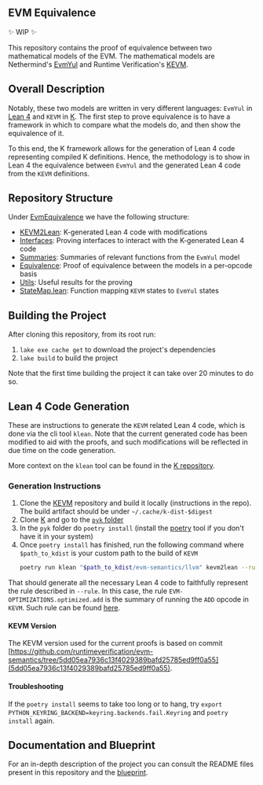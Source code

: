 EVM Equivalence
---------------

✨ WIP ✨

This repository contains the proof of equivalence between two mathematical models of the EVM.
The mathematical models are Nethermind's [EvmYul](https://github.com/nethermindEth/EVMYulLean/) and Runtime Verification's [KEVM](https://github.com/runtimeverification/evm-semantics).

## Overall Description

Notably, these two models are written in very different languages: `EvmYul` in [Lean 4](https://lean-lang.org/) and `KEVM` in [K](https://kframework.org/).
The first step to prove equivalence is to have a framework in which to compare what the models do, and then show the equivalence of it.

To this end, the K framework allows for the generation of Lean 4 code representing compiled K definitions. Hence, the methodology is to show in Lean 4 the equivalence between `EvmYul` and the generated Lean 4 code from the `KEVM` definitions.

## Repository Structure

Under [EvmEquivalence](./EvmEquivalence) we have the following structure:
* [KEVM2Lean](./EvmEquivalence/KEVM2Lean): K-generated Lean 4 code with modifications
* [Interfaces](./EvmEquivalence/Interfaces): Proving interfaces to interact with the K-generated Lean 4 code
* [Summaries](./EvmEquivalence/Summaries): Summaries of relevant functions from the `EvmYul` model
* [Equivalence](./EvmEquivalence/Equivalence): Proof of equivalence between the models in a per-opcode basis
* [Utils](./EvmEquivalence/Utils): Useful results for the proving
* [StateMap.lean](./EvmEquivalence/StateMap.lean): Function mapping `KEVM` states to `EvmYul` states

## Building the Project

After cloning this repository, from its root run:
1. `lake exe cache get` to download the project's dependencies
2. `lake build` to build the project

Note that the first time building the project it can take over 20 minutes to do so.

## Lean 4 Code Generation

These are instructions to generate the `KEVM` related Lean 4 code, which is done via the cli tool `klean`. Note that the current generated code has been modified to aid with the proofs, and such modifications will be reflected in due time on the code generation.

More context on the `klean` tool can be found in the [K repository](https://github.com/runtimeverification/k/tree/master/pyk/src/pyk/klean).

### Generation Instructions

1. Clone the [KEVM](https://github.com/runtimeverification/evm-semantics) repository and build it locally (instructions in the repo). The build artifact should be under `~/.cache/k-dist-$digest`
2. Clone [K](https://github.com/runtimeverification/k/tree/master) and go to the [`pyk` folder](https://github.com/runtimeverification/k/tree/master/pyk/src/pyk/klean)
3. In the `pyk` folder do `poetry install` (install the [poetry](https://python-poetry.org/docs/) tool if you don't have it in your system)
4. Once `poetry install` has finished, run the following command where `$path_to_kdist` is your custom path to the build of `KEVM`
   ```bash
   poetry run klean "$path_to_kdist/evm-semantics/llvm" kevm2lean --rule 'EVM-OPTIMIZATIONS.optimized.add' --output $your_desired_output_folder
   ```

That should generate all the necessary Lean 4 code to faithfully represent the rule described in `--rule`. In this case, the rule `EVM-OPTIMIZATIONS.optimized.add` is the summary of running the `ADD` opcode in `KEVM`. Such rule can be found [here](https://github.com/runtimeverification/evm-semantics/blob/master/kevm-pyk/src/kevm_pyk/kproj/evm-semantics/optimizations.md).

#### KEVM Version

The KEVM version used for the current proofs is based on commit [https://github.com/runtimeverification/evm-semantics/tree/5dd05ea7936c13f4029389bafd25785ed9ff0a55](5dd05ea7936c13f4029389bafd25785ed9ff0a55).

#### Troubleshooting

If the `poetry install` seems to take too long or to hang, try `export PYTHON_KEYRING_BACKEND=keyring.backends.fail.Keyring` and `poetry install` again.

## Documentation and Blueprint

For an in-depth description of the project you can consult the README files present in this repository and the [blueprint](https://runtimeverification.github.io/evm-equivalence/).

